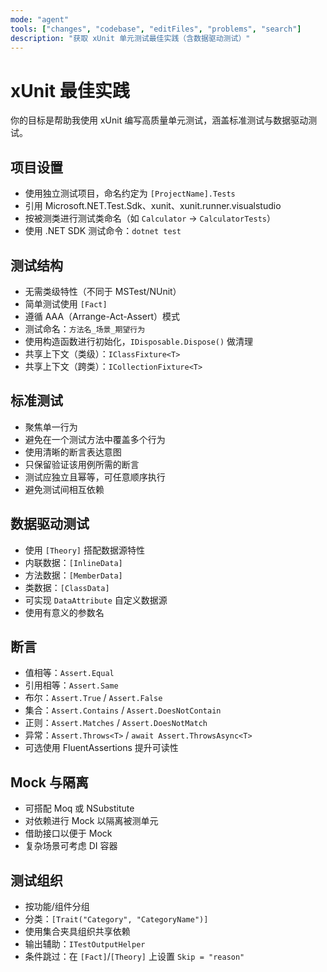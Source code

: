 ```yaml
---
mode: "agent"
tools: ["changes", "codebase", "editFiles", "problems", "search"]
description: "获取 xUnit 单元测试最佳实践（含数据驱动测试）"
---
```


# xUnit 最佳实践

你的目标是帮助我使用 xUnit 编写高质量单元测试，涵盖标准测试与数据驱动测试。

## 项目设置

- 使用独立测试项目，命名约定为 `[ProjectName].Tests`
- 引用 Microsoft.NET.Test.Sdk、xunit、xunit.runner.visualstudio
- 按被测类进行测试类命名（如 `Calculator` → `CalculatorTests`）
- 使用 .NET SDK 测试命令：`dotnet test`

## 测试结构

- 无需类级特性（不同于 MSTest/NUnit）
- 简单测试使用 `[Fact]`
- 遵循 AAA（Arrange-Act-Assert）模式
- 测试命名：`方法名_场景_期望行为`
- 使用构造函数进行初始化，`IDisposable.Dispose()` 做清理
- 共享上下文（类级）：`IClassFixture<T>`
- 共享上下文（跨类）：`ICollectionFixture<T>`

## 标准测试

- 聚焦单一行为
- 避免在一个测试方法中覆盖多个行为
- 使用清晰的断言表达意图
- 只保留验证该用例所需的断言
- 测试应独立且幂等，可任意顺序执行
- 避免测试间相互依赖

## 数据驱动测试

- 使用 `[Theory]` 搭配数据源特性
- 内联数据：`[InlineData]`
- 方法数据：`[MemberData]`
- 类数据：`[ClassData]`
- 可实现 `DataAttribute` 自定义数据源
- 使用有意义的参数名

## 断言

- 值相等：`Assert.Equal`
- 引用相等：`Assert.Same`
- 布尔：`Assert.True` / `Assert.False`
- 集合：`Assert.Contains` / `Assert.DoesNotContain`
- 正则：`Assert.Matches` / `Assert.DoesNotMatch`
- 异常：`Assert.Throws<T>` / `await Assert.ThrowsAsync<T>`
- 可选使用 FluentAssertions 提升可读性

## Mock 与隔离

- 可搭配 Moq 或 NSubstitute
- 对依赖进行 Mock 以隔离被测单元
- 借助接口以便于 Mock
- 复杂场景可考虑 DI 容器

## 测试组织

- 按功能/组件分组
- 分类：`[Trait("Category", "CategoryName")]`
- 使用集合夹具组织共享依赖
- 输出辅助：`ITestOutputHelper`
- 条件跳过：在 `[Fact]`/`[Theory]` 上设置 `Skip = "reason"`

```

```
